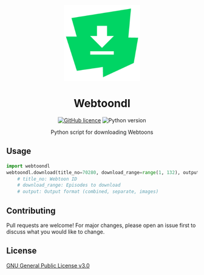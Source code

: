 <p align="center">
	<img alt="Webtoondl" title="Webtoondl" src="logo/logo.png" width="200px"/>
</p>

<h1 align="center">
	Webtoondl
</h1>

<p align="center">
	<a href="master/LICENSE"><img alt="GitHub licence" src="https://img.shields.io/github/license/Ycmelon/webtoondl?color=00D564"></a>
	<img alt="Python version" src="https://img.shields.io/badge/Python-3.8-00D564.svg">
</p>

<p align="center">
	Python script for downloading Webtoons
</p>

## Usage
```python
import webtoondl
webtoondl.download(title_no=70280, download_range=range(1, 132), output="combined")
	# title_no: Webtoon ID
	# download_range: Episodes to download
	# output: Output format (combined, separate, images)
```

## Contributing
Pull requests are welcome! For major changes, please open an issue first to discuss what you would like to change.

## License
[GNU General Public License v3.0](https://choosealicense.com/licenses/gpl-3.0/)
